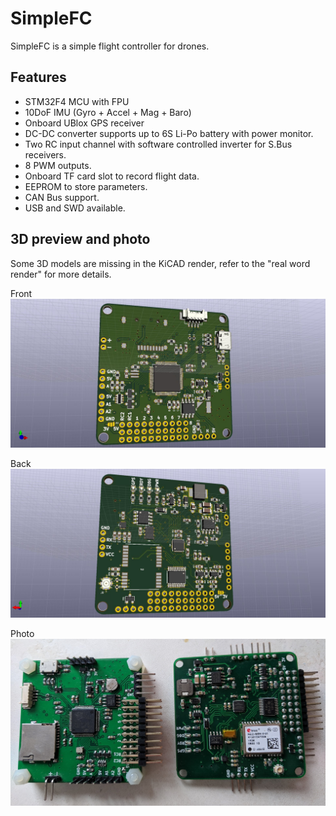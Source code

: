 # SimpleFC
SimpleFC is a simple flight controller for drones.

## Features

- STM32F4 MCU with FPU
- 10DoF IMU (Gyro + Accel + Mag + Baro)
- Onboard UBlox GPS receiver
- DC-DC converter supports up to 6S Li-Po battery with power monitor.
- Two RC input channel with software controlled inverter for S.Bus receivers.
- 8 PWM outputs.
- Onboard TF card slot to record flight data.
- EEPROM to store parameters.
- CAN Bus support.
- USB and SWD available.

## 3D preview and photo
Some 3D models are missing in the KiCAD render, refer to the "real word render" for more details.

Front
![](3D/front.jpg)

Back
![](3D/back.jpg)

Photo
![](3D/photo.jpg)
